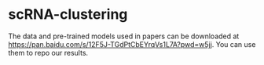 # scRNA-clustering
The data and pre-trained models used in papers can be downloaded at https://pan.baidu.com/s/12F5J-TGdPtCbEYrqVs1L7A?pwd=w5jj. You can use them to repo our results.
